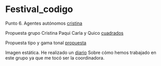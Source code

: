 # Festival_codigo

Punto 6. Agentes autónomos [cristina](cristina_navalon.pdf)

Propuesta grupo Cristina Paqui Carla y Quico [cuadrados](Propuesta_Magda.pdf)

Propuesta tipo y gama tonal [propuesta](propuesta_livealcode.pdf)

Imagen estática. 
He realizado un [diario](DIARIO_ESTÁTICA_LIVEALCODE.pdf) Sobre cómo hemos trabajado en este grupo ya que me tocó ser la coordinadora.
